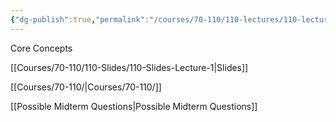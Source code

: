 ```yaml
---
{"dg-publish":true,"permalink":"/courses/70-110/110-lectures/110-lecture-1/","dgHomeLink":true,"dgPassFrontmatter":false,"dgShowBacklinks":true,"dgShowLocalGraph":true,"dgShowInlineTitle":false}
---
```



Core Concepts

[[Courses/70-110/110-Slides/110-Slides-Lecture-1|Slides]]

[[Courses/70-110/|Courses/70-110/]]

[[Possible Midterm Questions|Possible Midterm Questions]]

